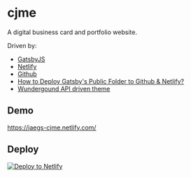 # cjme

A digital business card and portfolio website.

Driven by:

* [GatsbyJS](https://www.gatsbyjs.org)
* [Netlify](https://www.netlify.com)
* [Github](https://www.github.com)
* [How to Deploy Gatsby's Public Folder to Github & Netlify?](https://www.netlify.com/blog/2016/02/24/a-step-by-step-guide-gatsby-on-netlify/)
* [Wundergound API driven theme](https://www.wunderground.com/weather/api/d/pricing.html)

## Demo

https://jaegs-cjme.netlify.com/


## Deploy

[![Deploy to Netlify](https://www.netlify.com/img/deploy/button.svg)](https://app.netlify.com/start/deploy?repository=https://github.com/gatsbyjs/gatsby-starter-default)
